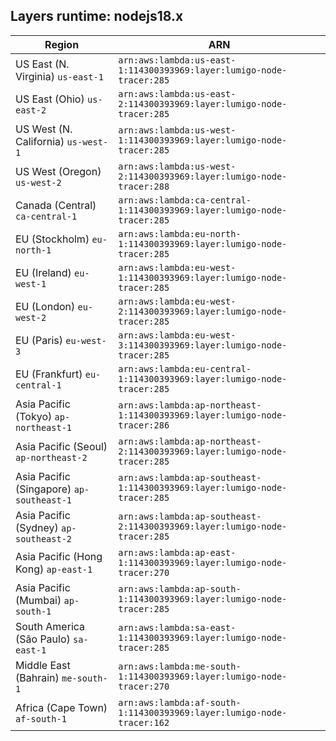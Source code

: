 Layers runtime: nodejs18.x
----
| Region | ARN |
| --- | --- |
|US East (N. Virginia)  `us-east-1`|`arn:aws:lambda:us-east-1:114300393969:layer:lumigo-node-tracer:285`|
|US East (Ohio)  `us-east-2`|`arn:aws:lambda:us-east-2:114300393969:layer:lumigo-node-tracer:285`|
|US West (N. California)  `us-west-1`|`arn:aws:lambda:us-west-1:114300393969:layer:lumigo-node-tracer:285`|
|US West (Oregon)  `us-west-2`|`arn:aws:lambda:us-west-2:114300393969:layer:lumigo-node-tracer:288`|
|Canada (Central)  `ca-central-1`|`arn:aws:lambda:ca-central-1:114300393969:layer:lumigo-node-tracer:285`|
|EU (Stockholm)  `eu-north-1`|`arn:aws:lambda:eu-north-1:114300393969:layer:lumigo-node-tracer:285`|
|EU (Ireland)  `eu-west-1`|`arn:aws:lambda:eu-west-1:114300393969:layer:lumigo-node-tracer:285`|
|EU (London)  `eu-west-2`|`arn:aws:lambda:eu-west-2:114300393969:layer:lumigo-node-tracer:285`|
|EU (Paris)  `eu-west-3`|`arn:aws:lambda:eu-west-3:114300393969:layer:lumigo-node-tracer:285`|
|EU (Frankfurt)  `eu-central-1`|`arn:aws:lambda:eu-central-1:114300393969:layer:lumigo-node-tracer:285`|
|Asia Pacific (Tokyo)  `ap-northeast-1`|`arn:aws:lambda:ap-northeast-1:114300393969:layer:lumigo-node-tracer:286`|
|Asia Pacific (Seoul)  `ap-northeast-2`|`arn:aws:lambda:ap-northeast-2:114300393969:layer:lumigo-node-tracer:285`|
|Asia Pacific (Singapore)  `ap-southeast-1`|`arn:aws:lambda:ap-southeast-1:114300393969:layer:lumigo-node-tracer:285`|
|Asia Pacific (Sydney)  `ap-southeast-2`|`arn:aws:lambda:ap-southeast-2:114300393969:layer:lumigo-node-tracer:285`|
|Asia Pacific (Hong Kong)  `ap-east-1`|`arn:aws:lambda:ap-east-1:114300393969:layer:lumigo-node-tracer:270`|
|Asia Pacific (Mumbai)  `ap-south-1`|`arn:aws:lambda:ap-south-1:114300393969:layer:lumigo-node-tracer:285`|
|South America (São Paulo)  `sa-east-1`|`arn:aws:lambda:sa-east-1:114300393969:layer:lumigo-node-tracer:285`|
|Middle East (Bahrain)  `me-south-1`|`arn:aws:lambda:me-south-1:114300393969:layer:lumigo-node-tracer:270`|
|Africa (Cape Town)  `af-south-1`|`arn:aws:lambda:af-south-1:114300393969:layer:lumigo-node-tracer:162`|
